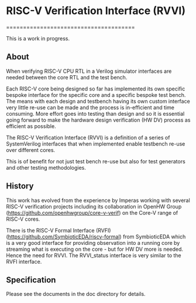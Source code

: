 # RISC-V Verification Interface (RVVI)
======================================

This is a work in progress.

About
-----
When verifying RISC-V CPU RTL in a Verilog simulator interfaces are needed between the core RTL and the test bench.

Each RISC-V core being designed so far has implemented its own specific bespoke interface for the specific core and a specific bespoke test bench. The means with each design and testbench having its own custom interface very little re-use can be made and the process is in-efficient and time consuming. More effort goes into testing than design and so it is essential going forward to make the hardware design verification (HW DV) process as efficient as possible.

The RISC-V Verification Interface (RVVI) is a definition of a series of SystemVerilog interfaces that when implemented enable testbench re-use over different cores.

This is of benefit for not just test bench re-use but also for test generators and other testing methodologies.

History
-------
This work has evolved from the experience by Imperas working with several RISC-V verification projects including its collaboration in OpenHW Group (https://github.com/openhwgroup/core-v-verif) on the Core-V range of RISC-V cores.

There is the RISC-V Formal Interface (RVFI) (https://github.com/SymbioticEDA/riscv-formal) from SymbioticEDA which is a very good interface for providing observation into a running core by streaming what is executing on the core  - but for HW DV more is needed. Hence the need for RVVI. The RVVI_status interface is very similar to the RVFI interface.

Specification
-------------
Please see the documents in the doc directory for details.

##
